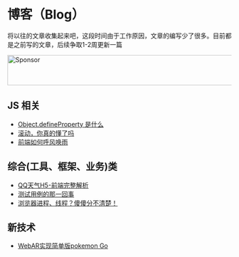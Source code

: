 # 博客（Blog）

将以往的文章收集起来吧，这段时间由于工作原因，文章的编写少了很多。目前都是之前写的文章，后续争取1-2周更新一篇

<a target='_blank' rel='nofollow' href='https://app.codesponsor.io/link/Z19BUn1GbyPQSiyrZ26iCHMC/Guocover/blog'>
  <img alt='Sponsor' width='888' height='68' src='https://app.codesponsor.io/embed/Z19BUn1GbyPQSiyrZ26iCHMC/Guocover/blog.svg' />
</a>

## JS 相关
- [Object.defineProperty 是什么](https://github.com/Guocover/blog/issues/4)
- [滚动，你真的懂了吗](https://github.com/Guocover/blog/issues/5)
- [前端如何呼风唤雨](https://github.com/Guocover/blog/issues/6)

## 综合(工具、框架、业务)类
- [QQ天气H5-前端完整解析](https://github.com/Guocover/blog/issues/1)
- [测试用例的那一回事](https://github.com/Guocover/blog/issues/3)
- [浏览器进程、线程？傻傻分不清楚！](https://github.com/Guocover/blog/issues/7)

## 新技术
- [WebAR实现简单版pokemon Go](https://github.com/Guocover/blog/issues/2)
